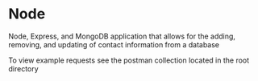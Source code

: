# Node
Node, Express, and MongoDB application that allows for the adding, removing, and updating of contact information from a database

To view example requests see the postman collection located in the root directory 
